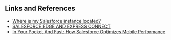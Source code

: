 ## Links and References
- [Where is my Salesforce instance located?](https://help.salesforce.com/articleView?id=000314281&language=en_US&type=1&mode=1)
- [SALESFORCE EDGE AND EXPRESS CONNECT](https://mohan-chinnappan-n2.github.io/2020/network/sf-edge.html)
- [In Your Pocket And Fast: How Salesforce Optimizes Mobile Performance](https://www.salesforce.com/video/3637709/)

